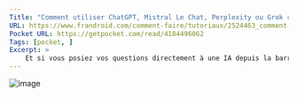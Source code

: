 ```yaml
---
Title: "Comment utiliser ChatGPT, Mistral Le Chat, Perplexity ou Grok comme moteur de recherche par défaut sur Chrome, Safari ou Edge"
URL: https://www.frandroid.com/comment-faire/tutoriaux/2524463_comment-utiliser-chatgpt-mistral-le-chat-perplexity-ou-grok-comme-moteur-de-recherche-par-defaut-sur-chrome-safari-ou-edge
Pocket URL: https://getpocket.com/read/4184496062
Tags: [pocket, ]
Excerpt: >
    Et si vous posiez vos questions directement à une IA depuis la barre de recherche de votre navigateur ? ChatGPT, Grok, Mistral ou Perplexity, voici comment en faire votre moteur principal.
---
```


![image](https://images.frandroid.com/wp-content/uploads/2025/02/image-127-20.jpg)
